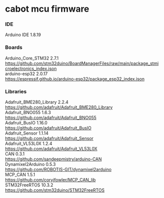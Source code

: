 # cabot mcu firmware
### IDE
Arduino IDE 1.8.19

### Boards
Arduino_Core_STM32 2.7.1  
https://github.com/stm32duino/BoardManagerFiles/raw/main/package_stmicroelectronics_index.json  
arduino-esp32 2.0.17  
https://espressif.github.io/arduino-esp32/package_esp32_index.json  

### Libraries
Adafruit_BME280_Library 2.2.4  
https://github.com/adafruit/Adafruit_BME280_Library  
Adafruit_BNO055 1.6.3  
https://github.com/adafruit/Adafruit_BNO055  
Adafruit_BusIO 1.16.0  
https://github.com/adafruit/Adafruit_BusIO  
Adafruit_Sensor 1.1.14  
https://github.com/adafruit/Adafruit_Sensor  
Adafruit_VL53L0X 1.2.4  
https://github.com/adafruit/Adafruit_VL53L0X  
CAN 0.3.1  
https://github.com/sandeepmistry/arduino-CAN  
Dynamixel2Arduino 0.5.3  
https://github.com/ROBOTIS-GIT/dynamixel2arduino  
MCP_CAN 1.5.1  
https://github.com/coryjfowler/MCP_CAN_lib  
STM32FreeRTOS 10.3.2  
https://github.com/stm32duino/STM32FreeRTOS  
